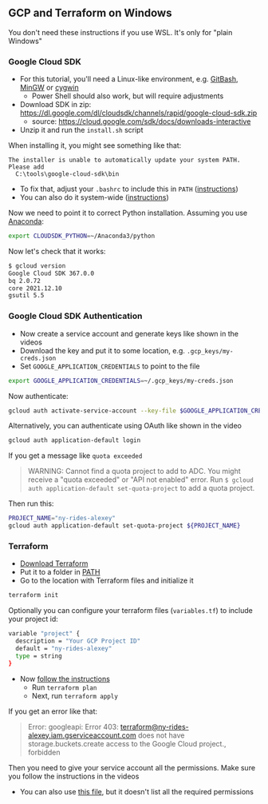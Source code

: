 ## GCP and Terraform on Windows

You don't need these instructions if you use WSL. It's only for "plain Windows" 

### Google Cloud SDK

* For this tutorial, you'll need a Linux-like environment, e.g. [GitBash](https://gitforwindows.org/), [MinGW](https://www.mingw-w64.org/) or [cygwin](https://www.cygwin.com/)
  * Power Shell should also work, but will require adjustments 
* Download SDK in zip: https://dl.google.com/dl/cloudsdk/channels/rapid/google-cloud-sdk.zip
  * source: https://cloud.google.com/sdk/docs/downloads-interactive
* Unzip it and run the `install.sh` script

When installing it, you might see something like that:

```
The installer is unable to automatically update your system PATH. Please add
  C:\tools\google-cloud-sdk\bin
```

* To fix that, adjust your `.bashrc` to include this in `PATH` ([instructions](https://unix.stackexchange.com/questions/26047/how-to-correctly-add-a-path-to-path))
* You can also do it system-wide ([instructions](https://gist.github.com/nex3/c395b2f8fd4b02068be37c961301caa7))

Now we need to point it to correct Python installation. Assuming you use [Anaconda](https://www.anaconda.com/products/individual):

```bash
export CLOUDSDK_PYTHON=~/Anaconda3/python
```

Now let's check that it works:

```bash
$ gcloud version
Google Cloud SDK 367.0.0
bq 2.0.72
core 2021.12.10
gsutil 5.5
```

### Google Cloud SDK Authentication 

* Now create a service account and generate keys like shown in the videos
* Download the key and put it to some location, e.g. `.gcp_keys/my-creds.json`
* Set `GOOGLE_APPLICATION_CREDENTIALS` to point to the file

```bash
export GOOGLE_APPLICATION_CREDENTIALS=~/.gcp_keys/my-creds.json
```

Now authenticate: 

```bash
gcloud auth activate-service-account --key-file $GOOGLE_APPLICATION_CREDENTIALS
```

Alternatively, you can authenticate using OAuth like shown in the video

```bash
gcloud auth application-default login
```

If you get a message like `quota exceeded`

> WARNING:
> Cannot find a quota project to add to ADC. You might receive a "quota exceeded" or "API not enabled" error. 
> Run `$ gcloud auth application-default set-quota-project` to add a quota project.

Then run this:

```bash
PROJECT_NAME="ny-rides-alexey"
gcloud auth application-default set-quota-project ${PROJECT_NAME}
```


### Terraform 

* [Download Terraform](https://www.terraform.io/downloads)
* Put it to a folder in [PATH](https://gist.github.com/nex3/c395b2f8fd4b02068be37c961301caa7)
* Go to the location with Terraform files and initialize it

```bash
terraform init
```

Optionally you can configure your terraform files (`variables.tf`) to include your project id:

```bash
variable "project" {
  description = "Your GCP Project ID"
  default = "ny-rides-alexey"
  type = string
}
```

* Now [follow the instructions](1_terraform_overview.md#execution-steps)
  * Run `terraform plan`
  * Next, run `terraform apply`

If you get an error like that:

> Error: googleapi: Error 403: terraform@ny-rides-alexey.iam.gserviceaccount.com does not have
> storage.buckets.create access to the Google Cloud project., forbidden


Then you need to give your service account all the permissions. Make sure you follow the instructions in the videos 

* You can also use [this file](https://docs.google.com/document/d/e/2PACX-1vSZapy7gIj0TP-EFzub2OpAlAkuifGEVJ4XpkA1RvxZ45NjiQi29b6OhLuetdXXHWAn2lbbKxnbzMdd/pub), but it doesn't list all the required permissions
